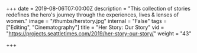 +++
date = 2019-08-06T07:00:00Z
description = "This collection of stories redefines the hero's journey through the experiences, lives & lenses of women."
image = "/thumbs/herstory.jpg"
internal = "False"
tags = ["Editing", "Cinematography"]
title = "Her Story: Our Story"
vid = "https://projects.seattletimes.com/2019/her-story-our-story/"
weight = "43"

+++
